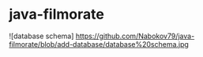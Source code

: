# java-filmorate
![database schema] https://github.com/Nabokov79/java-filmorate/blob/add-database/database%20schema.jpg
